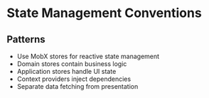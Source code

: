 # State Management Conventions

## Patterns

- Use MobX stores for reactive state management
- Domain stores contain business logic
- Application stores handle UI state
- Context providers inject dependencies
- Separate data fetching from presentation